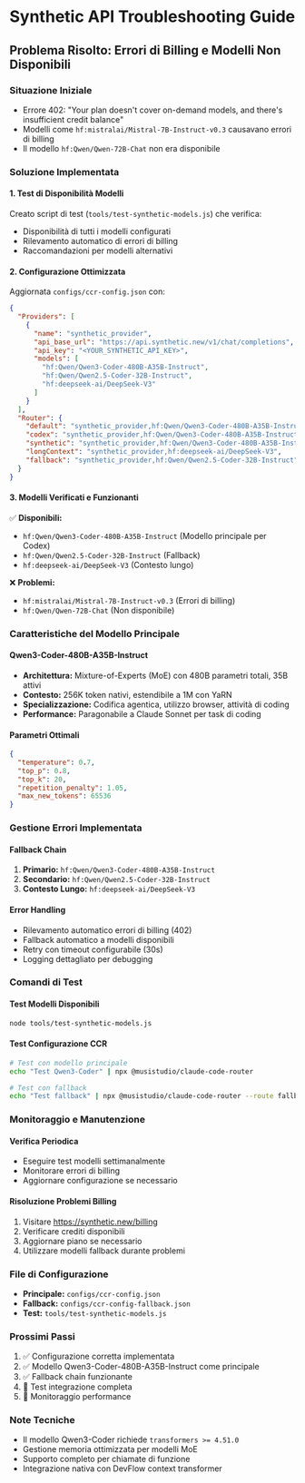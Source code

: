 # Synthetic API Troubleshooting Guide

## Problema Risolto: Errori di Billing e Modelli Non Disponibili

### Situazione Iniziale
- Errore 402: "Your plan doesn't cover on-demand models, and there's insufficient credit balance"
- Modelli come `hf:mistralai/Mistral-7B-Instruct-v0.3` causavano errori di billing
- Il modello `hf:Qwen/Qwen-72B-Chat` non era disponibile

### Soluzione Implementata

#### 1. Test di Disponibilità Modelli
Creato script di test (`tools/test-synthetic-models.js`) che verifica:
- Disponibilità di tutti i modelli configurati
- Rilevamento automatico di errori di billing
- Raccomandazioni per modelli alternativi

#### 2. Configurazione Ottimizzata
Aggiornata `configs/ccr-config.json` con:

```json
{
  "Providers": [
    {
      "name": "synthetic_provider",
      "api_base_url": "https://api.synthetic.new/v1/chat/completions",
      "api_key": "<YOUR_SYNTHETIC_API_KEY>",
      "models": [
        "hf:Qwen/Qwen3-Coder-480B-A35B-Instruct",
        "hf:Qwen/Qwen2.5-Coder-32B-Instruct", 
        "hf:deepseek-ai/DeepSeek-V3"
      ]
    }
  ],
  "Router": {
    "default": "synthetic_provider,hf:Qwen/Qwen3-Coder-480B-A35B-Instruct",
    "codex": "synthetic_provider,hf:Qwen/Qwen3-Coder-480B-A35B-Instruct",
    "synthetic": "synthetic_provider,hf:Qwen/Qwen3-Coder-480B-A35B-Instruct",
    "longContext": "synthetic_provider,hf:deepseek-ai/DeepSeek-V3",
    "fallback": "synthetic_provider,hf:Qwen/Qwen2.5-Coder-32B-Instruct"
  }
}
```

#### 3. Modelli Verificati e Funzionanti
✅ **Disponibili:**
- `hf:Qwen/Qwen3-Coder-480B-A35B-Instruct` (Modello principale per Codex)
- `hf:Qwen/Qwen2.5-Coder-32B-Instruct` (Fallback)
- `hf:deepseek-ai/DeepSeek-V3` (Contesto lungo)

❌ **Problemi:**
- `hf:mistralai/Mistral-7B-Instruct-v0.3` (Errori di billing)
- `hf:Qwen/Qwen-72B-Chat` (Non disponibile)

### Caratteristiche del Modello Principale

#### Qwen3-Coder-480B-A35B-Instruct
- **Architettura:** Mixture-of-Experts (MoE) con 480B parametri totali, 35B attivi
- **Contesto:** 256K token nativi, estendibile a 1M con YaRN
- **Specializzazione:** Codifica agentica, utilizzo browser, attività di coding
- **Performance:** Paragonabile a Claude Sonnet per task di coding

#### Parametri Ottimali
```json
{
  "temperature": 0.7,
  "top_p": 0.8,
  "top_k": 20,
  "repetition_penalty": 1.05,
  "max_new_tokens": 65536
}
```

### Gestione Errori Implementata

#### Fallback Chain
1. **Primario:** `hf:Qwen/Qwen3-Coder-480B-A35B-Instruct`
2. **Secondario:** `hf:Qwen/Qwen2.5-Coder-32B-Instruct`
3. **Contesto Lungo:** `hf:deepseek-ai/DeepSeek-V3`

#### Error Handling
- Rilevamento automatico errori di billing (402)
- Fallback automatico a modelli disponibili
- Retry con timeout configurabile (30s)
- Logging dettagliato per debugging

### Comandi di Test

#### Test Modelli Disponibili
```bash
node tools/test-synthetic-models.js
```

#### Test Configurazione CCR
```bash
# Test con modello principale
echo "Test Qwen3-Coder" | npx @musistudio/claude-code-router

# Test con fallback
echo "Test fallback" | npx @musistudio/claude-code-router --route fallback
```

### Monitoraggio e Manutenzione

#### Verifica Periodica
- Eseguire test modelli settimanalmente
- Monitorare errori di billing
- Aggiornare configurazione se necessario

#### Risoluzione Problemi Billing
1. Visitare https://synthetic.new/billing
2. Verificare crediti disponibili
3. Aggiornare piano se necessario
4. Utilizzare modelli fallback durante problemi

### File di Configurazione

- **Principale:** `configs/ccr-config.json`
- **Fallback:** `configs/ccr-config-fallback.json`
- **Test:** `tools/test-synthetic-models.js`

### Prossimi Passi

1. ✅ Configurazione corretta implementata
2. ✅ Modello Qwen3-Coder-480B-A35B-Instruct come principale
3. ✅ Fallback chain funzionante
4. 🔄 Test integrazione completa
5. 🔄 Monitoraggio performance

### Note Tecniche

- Il modello Qwen3-Coder richiede `transformers >= 4.51.0`
- Gestione memoria ottimizzata per modelli MoE
- Supporto completo per chiamate di funzione
- Integrazione nativa con DevFlow context transformer
